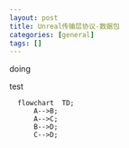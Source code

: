 ```yaml
---
layout: post
title: Unreal传输层协议-数据包
categories: [general]
tags: []
---
```


doing

test

```mermaid
  flowchart  TD;
      A-->B;
      A-->C;
      B-->D;
      C-->D;
```
